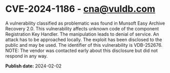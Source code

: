 # CVE-2024-1186 - cna@vuldb.com

A vulnerability classified as problematic was found in Munsoft Easy Archive Recovery 2.0. This vulnerability affects unknown code of the component Registration Key Handler. The manipulation leads to denial of service. An attack has to be approached locally. The exploit has been disclosed to the public and may be used. The identifier of this vulnerability is VDB-252676. NOTE: The vendor was contacted early about this disclosure but did not respond in any way.

**Publish date:** 2024-02-02
